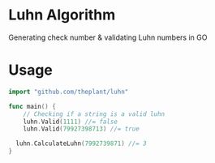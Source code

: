 # Luhn Algorithm

Generating check number & validating Luhn numbers in GO

# Usage

```go
import "github.com/theplant/luhn"

func main() {
	// Checking if a string is a valid luhn
	luhn.Valid(1111) //= false
	luhn.Valid(79927398713) //= true

  luhn.CalculateLuhn(7992739871) //= 3
}
```
